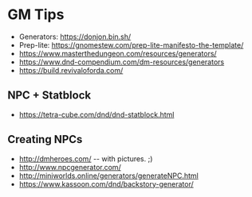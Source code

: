 # GM Tips

* Generators: https://donjon.bin.sh/
* Prep-lite: https://gnomestew.com/prep-lite-manifesto-the-template/
* https://www.masterthedungeon.com/resources/generators/
* https://www.dnd-compendium.com/dm-resources/generators
* https://build.revivaloforda.com/

## NPC + Statblock

* https://tetra-cube.com/dnd/dnd-statblock.html

## Creating NPCs

* http://dmheroes.com/ -- with pictures. ;)
* http://www.npcgenerator.com/
* http://miniworlds.online/generators/generateNPC.html
* https://www.kassoon.com/dnd/backstory-generator/